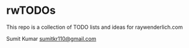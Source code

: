 # rwTODOs

This repo is a collection of TODO lists and ideas for raywenderlich.com







Sumit Kumar
sumitkr110@gmail.com
